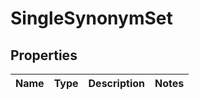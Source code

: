 # SingleSynonymSet

## Properties
Name | Type | Description | Notes
------------ | ------------- | ------------- | -------------
